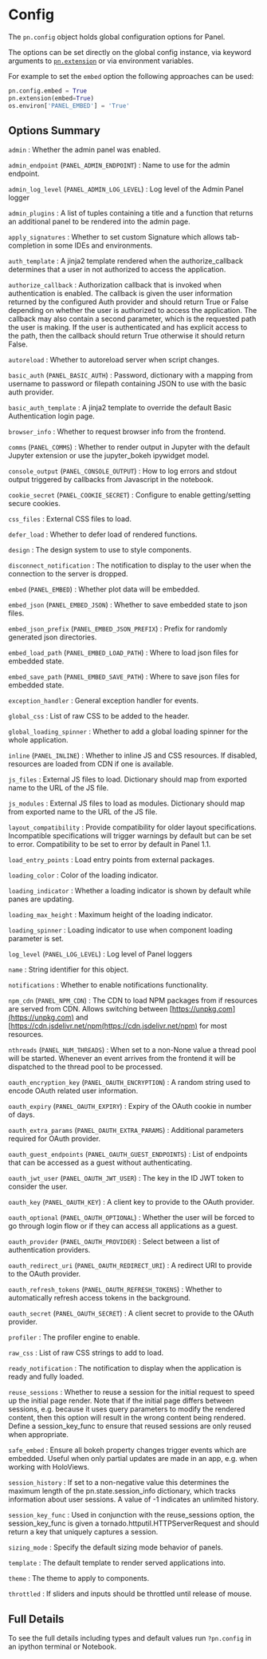 # Config

The `pn.config` object holds global configuration options for Panel.

The options can be set directly on the global config instance, via
keyword arguments to [`pn.extension`](cheatsheet#pn-extension) or via environment variables.

For example to set the `embed` option the following approaches can be used:

```python
pn.config.embed = True
pn.extension(embed=True)
os.environ['PANEL_EMBED'] = 'True'
```

## Options Summary

`admin`
: Whether the admin panel was enabled.

`admin_endpoint` (`PANEL_ADMIN_ENDPOINT`)
: Name to use for the admin endpoint.

`admin_log_level` (`PANEL_ADMIN_LOG_LEVEL`)
: Log level of the Admin Panel logger

`admin_plugins`
: A list of tuples containing a title and a function that returns
        an additional panel to be rendered into the admin page.

`apply_signatures`
: Whether to set custom Signature which allows tab-completion
        in some IDEs and environments.

`auth_template`
: A jinja2 template rendered when the authorize_callback determines
        that a user in not authorized to access the application.

`authorize_callback`
: Authorization callback that is invoked when authentication
        is enabled. The callback is given the user information returned
        by the configured Auth provider and should return True or False
        depending on whether the user is authorized to access the
        application. The callback may also contain a second parameter,
        which is the requested path the user is making. If the user
        is authenticated and has explicit access to the path, then
        the callback should return True otherwise it should return
        False.

`autoreload`
: Whether to autoreload server when script changes.

`basic_auth` (`PANEL_BASIC_AUTH`)
: Password, dictionary with a mapping from username to password
        or filepath containing JSON to use with the basic auth
        provider.

`basic_auth_template`
: A jinja2 template to override the default Basic Authentication
        login page.

`browser_info`
: Whether to request browser info from the frontend.

`comms` (`PANEL_COMMS`)
: Whether to render output in Jupyter with the default Jupyter
        extension or use the jupyter_bokeh ipywidget model.

`console_output` (`PANEL_CONSOLE_OUTPUT`)
: How to log errors and stdout output triggered by callbacks
        from Javascript in the notebook.

`cookie_secret` (`PANEL_COOKIE_SECRET`)
: Configure to enable getting/setting secure cookies.

`css_files`
: External CSS files to load.

`defer_load`
: Whether to defer load of rendered functions.

`design`
: The design system to use to style components.

`disconnect_notification`
: The notification to display to the user when the connection
        to the server is dropped.

`embed` (`PANEL_EMBED`)
: Whether plot data will be embedded.

`embed_json` (`PANEL_EMBED_JSON`)
: Whether to save embedded state to json files.

`embed_json_prefix` (`PANEL_EMBED_JSON_PREFIX`)
: Prefix for randomly generated json directories.

`embed_load_path` (`PANEL_EMBED_LOAD_PATH`)
: Where to load json files for embedded state.

`embed_save_path` (`PANEL_EMBED_SAVE_PATH`)
: Where to save json files for embedded state.

`exception_handler`
: General exception handler for events.

`global_css`
: List of raw CSS to be added to the header.

`global_loading_spinner`
: Whether to add a global loading spinner for the whole application.

`inline` (`PANEL_INLINE`)
: Whether to inline JS and CSS resources. If disabled, resources
        are loaded from CDN if one is available.

`js_files`
: External JS files to load. Dictionary should map from exported
        name to the URL of the JS file.

`js_modules`
: External JS files to load as modules. Dictionary should map from
        exported name to the URL of the JS file.

`layout_compatibility`
: Provide compatibility for older layout specifications. Incompatible
        specifications will trigger warnings by default but can be set to error.
        Compatibility to be set to error by default in Panel 1.1.

`load_entry_points`
: Load entry points from external packages.

`loading_color`
: Color of the loading indicator.

`loading_indicator`
: Whether a loading indicator is shown by default while panes are updating.

`loading_max_height`
: Maximum height of the loading indicator.

`loading_spinner`
: Loading indicator to use when component loading parameter is set.

`log_level` (`PANEL_LOG_LEVEL`)
: Log level of Panel loggers

`name`
: String identifier for this object.

`notifications`
: Whether to enable notifications functionality.

`npm_cdn` (`PANEL_NPM_CDN`)
: The CDN to load NPM packages from if resources are served from
        CDN. Allows switching between [https://unpkg.com](https://unpkg.com) and
        [https://cdn.jsdelivr.net/npm(https://cdn.jsdelivr.net/npm) for most resources.

`nthreads` (`PANEL_NUM_THREADS`)
: When set to a non-None value a thread pool will be started.
        Whenever an event arrives from the frontend it will be
        dispatched to the thread pool to be processed.

`oauth_encryption_key` (`PANEL_OAUTH_ENCRYPTION`)
: A random string used to encode OAuth related user information.

`oauth_expiry` (`PANEL_OAUTH_EXPIRY`)
: Expiry of the OAuth cookie in number of days.

`oauth_extra_params` (`PANEL_OAUTH_EXTRA_PARAMS`)
: Additional parameters required for OAuth provider.

`oauth_guest_endpoints` (`PANEL_OAUTH_GUEST_ENDPOINTS`)
: List of endpoints that can be accessed as a guest without authenticating.

`oauth_jwt_user` (`PANEL_OAUTH_JWT_USER`)
: The key in the ID JWT token to consider the user.

`oauth_key` (`PANEL_OAUTH_KEY`)
: A client key to provide to the OAuth provider.

`oauth_optional` (`PANEL_OAUTH_OPTIONAL`)
: Whether the user will be forced to go through login flow or if
        they can access all applications as a guest.

`oauth_provider` (`PANEL_OAUTH_PROVIDER`)
: Select between a list of authentication providers.

`oauth_redirect_uri` (`PANEL_OAUTH_REDIRECT_URI`)
: A redirect URI to provide to the OAuth provider.

`oauth_refresh_tokens` (`PANEL_OAUTH_REFRESH_TOKENS`)
: Whether to automatically refresh access tokens in the background.

`oauth_secret` (`PANEL_OAUTH_SECRET`)
: A client secret to provide to the OAuth provider.

`profiler`
: The profiler engine to enable.

`raw_css`
: List of raw CSS strings to add to load.

`ready_notification`
: The notification to display when the application is ready and
        fully loaded.

`reuse_sessions`
: Whether to reuse a session for the initial request to speed up
        the initial page render. Note that if the initial page differs
        between sessions, e.g. because it uses query parameters to modify
        the rendered content, then this option will result in the wrong
        content being rendered. Define a session_key_func to ensure that
        reused sessions are only reused when appropriate.

`safe_embed`
: Ensure all bokeh property changes trigger events which are
        embedded. Useful when only partial updates are made in an
        app, e.g. when working with HoloViews.

`session_history`
: If set to a non-negative value this determines the maximum length
        of the pn.state.session_info dictionary, which tracks
        information about user sessions. A value of -1 indicates an
        unlimited history.

`session_key_func`
: Used in conjunction with the reuse_sessions option, the
        session_key_func is given a tornado.httputil.HTTPServerRequest
        and should return a key that uniquely captures a session.

`sizing_mode`
: Specify the default sizing mode behavior of panels.

`template`
: The default template to render served applications into.

`theme`
: The theme to apply to components.

`throttled`
: If sliders and inputs should be throttled until release of mouse.

## Full Details

To see the full details including types and default values run `?pn.config` in an ipython terminal or Notebook.
